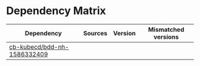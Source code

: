 # Dependency Matrix

Dependency | Sources | Version | Mismatched versions
---------- | ------- | ------- | -------------------
[cb-kubecd/bdd-nh-1586332409](https://github.com/cb-kubecd/bdd-nh-1586332409.git) |  | []() | 
